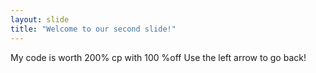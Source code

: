 ```yaml
---
layout: slide
title: "Welcome to our second slide!"
---
```

My code is worth 200% cp with 100 %off
Use the left arrow to go back!
